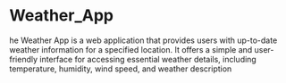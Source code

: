 # Weather_App
he Weather App is a web application that provides users with up-to-date weather information for a specified location. It offers a simple and user-friendly interface for accessing essential weather details, including temperature, humidity, wind speed, and weather description
